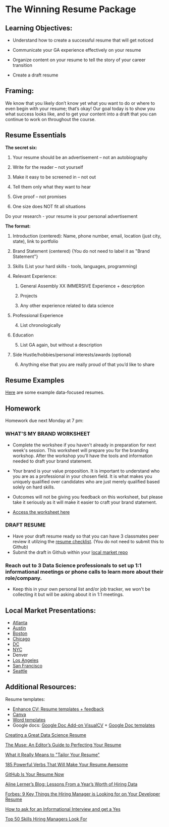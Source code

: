 # The Winning Resume Package

## Learning Objectives:

* Understand how to create a successful resume that will get noticed

* Communicate your GA experience effectively on your resume 

* Organize content on your resume to tell the story of your career transition

* Create a draft resume 


## Framing: 

We know that you likely don’t know yet what you want to do or where to even begin with your resume; that’s okay! Our goal today is to show you what success looks like, and to get your content into a draft that you can continue to work on throughout the course.

## Resume Essentials

**The secret six:**

1. Your resume should be an advertisement – not an autobiography

2. Write for the reader – not yourself

3. Make it easy to be screened in – not out

4. Tell them only what they want to hear

5. Give proof – not promises

6. One size does NOT fit all situations

Do your research - your resume is your personal advertisement

**The format:**

1. Introduction (centered): Name, phone number, email, location (just city, state), link to portfolio

2. Brand Statement (centered) {You do not need to label it as "Brand Statement"}

3. Skills (List your hard skills - tools, languages, programming)

4. Relevant Experience:

    1. General Assembly XX IMMERSIVE Experience + description

    2. Projects

    3. Any other experience related to data science

5. Professional Experience

    4. List chronologically

6. Education

    5. List GA again, but without a description

7. Side Hustle/hobbies/personal interests/awards (optional)

    6. Anything else that you are really proud of that you’d like to share

## Resume Examples
[Here](https://drive.google.com/open?id=0B2111_pgbRHrWDhjME1OR21jNWM) are some example data-focused resumes.  

## Homework 
Homework due next Monday at 7 pm:

### WHAT'S MY BRAND WORKSHEET
- Complete the workshee if you haven't already in preparation for next week's session. This worksheet will prepare you for the branding workshop. After the workshop you'll have the tools and information needed to draft your brand statement. 

- Your brand is your value proposition. It is important to understand who you are as a professional in your chosen field. It is what makes you uniquely qualified over candidates who are just merely qualified based solely on hard skills. 

- Outcomes will not be giving you feedback on this worksheet, but please take it seriously as it will make it easier to craft your brand statement.

- [Access the worksheet here](https://docs.google.com/forms/d/e/1FAIpQLSc9PPBX7vEuNaHHfgWy9JwKGFTAiogpKN917wKmgcnKEGWA8w/viewform) 

### DRAFT RESUME

- Have your draft resume ready so that you can have 3 classmates peer review it utilzing the [resume checklist](https://docs.google.com/document/d/1J4qzuMSKqSGQAttJTPRhTXZAStojdYjWyUrF9XxGXwU/edit?usp=sharing). (You do not need to submit this to Github) 
- Submit the draft in Github within your [local market repo](https://github.com/ga-students/dsiplusoutcomes/blob/master/SubmittingHW.md)

### Reach out to 3 Data Science professionals to set up 1:1 informational meetings or phone calls to learn more about their role/company.

- Keep this in your own personal list and/or job tracker, we won't be collecting it but will be asking about it in 1:1 meetings.

## Local Market Presentations:

- [Atlanta](https://docs.google.com/presentation/d/13dF0O1HiZTp6FRQDLWJ5tC1tFB_mh9Qsc1ZH2fBh9hY/edit)
- [Austin](https://drive.google.com/open?id=17wNfoBitl0gVOycsMTkBD_AULZeDbu1m)
- [Boston](https://drive.google.com/open?id=1C5E8xVeRuQiYOLqn4__j2gDfKyTdS_oJ)
- [Chicago](https://drive.google.com/drive/folders/0B79n4qzQBXGkZkQ5M0pOZVhwOEE)
- [DC](https://drive.google.com/open?id=1j61VowTJKQymV8hrODzDpgR87LiVNj8T)
- [NYC](https://docs.google.com/presentation/d/1-GOHmpZDHk26voj_XCbwcTCDC95X3_SJnms1lsyH5GE/edit)
- Denver
- [Los Angeles](https://drive.google.com/drive/folders/0B2TA2w6EftvNeWJzaTJTbjNSLTQ)
- [San Francisco](https://drive.google.com/file/d/0B5K--i6yxjUjd01HVmVEZXdvVzQ/view?usp=sharing)
- [Seattle](https://drive.google.com/file/d/17Up3iu0YGN_TvLKG3Nxo3mRKPCM06rAU/view?usp=sharing)

## Additional Resources:

Resume templates: 

- [Enhance CV: Resume templates + feedback](https://enhancv.com/) 
- [Canva](https://www.canva.com/create/resumes/)
- [Word templates](https://www.themuse.com/advice/275-free-resume-templates-you-can-use-right-now?utm_source=Sailthru&utm_medium=email&utm_term=Daily%20Email%20List&utm_campaign=275%20Free%20Resume%20Templates%20That%27ll%20Make%20Your%20Life%20Easier)
- Google docs: [Google Doc Add-on VisualCV](https://www.visualcv.com/www/google-docs-resume-templates/)  + [Google Doc templates](https://docs.google.com/document/u/0/)

[Creating a Great Data Science Resume](http://will-stanton.com/creating-a-great-data-science-resume) 

[The Muse: An Editor’s Guide to Perfecting Your Resume](https://www.themuse.com/advice/an-editors-guide-to-perfecting-your-resume)

[What it Really Means to "Tailor Your Resume"](https://www.themuse.com/advice/what-it-really-means-to-tailor-your-resume)

[185 Powerful Verbs That Will Make Your Resume Awesome](https://www.themuse.com/advice/185-powerful-verbs-that-will-make-your-resume-awesome)

[GitHub Is Your Resume Now](https://anti-pattern.com/github-is-your-resume-now)

[Aline Lerner’s Blog: Lessons From a Year’s Worth of Hiring Data](http://blog.alinelerner.com/lessons-from-a-years-worth-of-hiring-data/)

[Forbes: 9 Key Things the Hiring Manager is Looking for on Your Developer Resume](http://www.forbes.com/sites/dailymuse/2016/02/09/9-key-things-the-hiring-manager-is-looking-for-on-your-developer-resume/#2d0f465234e8)

[How to ask for an Informational Interview and get a Yes](https://www.themuse.com/advice/how-to-ask-for-an-informational-interview-and-get-a-yes)

[Top 50 Skills Hiring Managers Look For](https://www.linkedin.com/pulse/here-skills-hiring-managers-50-linkedin-top-companies-pope-chappell?published=t)
